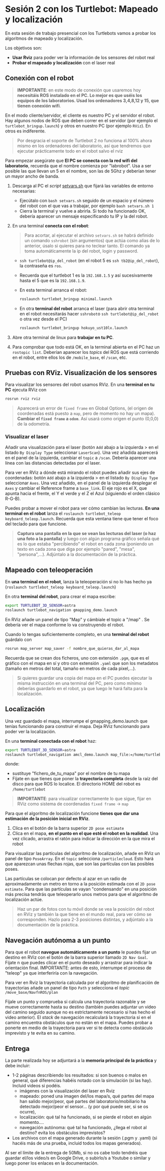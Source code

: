 # Sesión 2 con los Turtlebot: Mapeado y localización

En esta sesión de trabajo presencial con los Turtlebots vamos a probar los algoritmos de mapeado y localización.

Los objetivos son:

- **Usar Rviz** para poder ver la información de los sensores del robot real
- **Probar el mapeado y localización** con el laser real

## Conexión con el robot

> **IMPORTANTE**: en este modo de conexión que usaremos hoy **necesitáis ROS instalado en el PC. Lo mejor es que uséis los equipos de los laboratorios. Usad los ordenadores 3,4,8,12 y 15, que tienen conexión wifi**. 

En el modo cliente/servidor, el cliente es nuestro PC y el servidor el robot. Hay algunos nodos de ROS que deben correr en el servidor (por ejemplo el `turtlebot_bringup.launch`) y otros en nuestro PC (por ejemplo `RViz`). En otros es indiferente.

> Por desgracia el soporte de Turtlebot 2 no funciona al 100% ahora mismo en los ordenadores del laboratorio, así que tendremos que ejecutar prácticamente todo en el robot salvo el rviz

Para empezar asegúrate que  **El PC se conecta con la red wifi del laboratorio**, recuerda que el nombre comienza por "labrobot". Usa a ser posible las que llevan un 5 en el nombre, son las de 5Ghz y deberían tener un mayor ancho de banda.

1. Descarga al PC el *script* [setvars.sh](setvars.sh) que fijará las variables de entorno necesarias:
    - Ejecútalo con `bash setvars.sh` seguido de un espacio y el número del robot con el que vas a trabajar, por ejemplo `bash setvars.sh 1`
    - Cierra la terminal y vuelve a abrirla. Si todo ha funcionado OK, debería aparecer un mensaje especificando tu IP y la del robot.

2. En una terminal **conecta con el robot**:

    > Para acortar, al ejecutar el archivo `setvars.sh` se habrá definido un comando `sshrobot` (sin argumentos) que actúa como alias de lo anterior, úsalo si quieres para no teclear tanto. El comando ya toma automáticamente la ip del robot, login y password.
    - `ssh turtlebot@ip_del_robot` (en el robot 5 es `ssh tb2@ip_del_robot`), la contraseña es `ros`.
    - Recuerda que el turtlebot 1 es la `192.168.1.5` y así sucesivamente hasta el 5 que es la `192.168.1.9`.
    
    - En esta terminal arranca el robot: 
    
      ```bash
      roslaunch turtlebot_bringup minimal.launch
      ```
    - En otra **terminal del robot** arranca el laser (para abrir otra terminal en el robot necesitarás hacer `sshrobot`o `ssh turtlebot@ip_del_robot` o  otra vez desde el PC)
     
      ```bash
      roslaunch turtlebot_bringup hokuyo_ust10lx.launch
      ```

4. Abre otra terminal de linux para **trabajar en tu PC**. 
    
5. Para comprobar que todo está OK, en la terminal abierta en el PC haz un `rostopic list`. Deberían aparecer los *topics* del ROS que está corriendo en el robot, entre ellos los de `/mobile_base`, el `/scan`, etc.

## Pruebas con RViz. Visualización de los sensores

Para visualizar los sensores del robot usamos RViz. En una **terminal en tu PC** ejecuta RViz con

```bash
rosrun rviz rviz
``` 

> Aparecerá un error de `fixed frame` en Global Options,  (el origen de coordenadas está puesto a `map`, pero de momento no hay un mapa). **Cambiar el `fixed frame` a `odom`**. Así usará como origen el punto (0,0,0) de la odometría.

### Visualizar el laser

Añadir una visualización para el laser (botón `Add` abajo a la izquierda > en el listado `By Display Type` seleccionar `LaserScan`). Una vez añadida aparecerá en el panel de la izquierda, cambiar el `topic` a `/scan`. Debería aparecer una línea con las distancias detectadas por el laser.

Para ver en RViz a dónde está mirando el robot puedes añadir sus ejes de coordenadas: botón `Add` abajo a la izquierda > en el listado `By Display Type` seleccionar `Axes`. Una vez añadido, en el panel de la izquierda desplegar el `Axes` y cambiar el Reference frame a `base_link`. El eje rojo es el X, que apunta hacia el frente, el Y el verde y el Z el Azul (siguiendo el orden clásico R-G-B). 


Puedes probar a mover el robot para ver cómo cambian las lecturas. **En una terminal en el robot** lanza el `roslaunch turtlebot_teleop keyboard_teleop.launch`. Recuerda que esta ventana tiene que tener el foco del teclado para que funcione.

> **Captura una pantalla en la que se vean las lecturas del laser (o haz una foto a la pantalla)** y luego con algún programa gráfico señala qué es lo que estaba "percibiendo" el robot en cada zona (poniendo un texto en cada zona que diga por ejemplo "pared", "mesa", "persona",...). Adjúntalo a la documentación de la práctica.

## Mapeado con teleoperación

En **una terminal en el robot**, lanza la teleoperación si no lo has hecho ya (`roslaunch turtlebot_teleop keyboard_teleop.launch`)

En otra **terminal del robot**, para crear el mapa escribe:

```bash
export TURTLEBOT_3D_SENSOR=astra
roslaunch turtlebot_navigation gmapping_demo.launch
```

En RViz añade un panel de tipo "Map" y cámbiale el topic a "/map" . Se debería ver el mapa conforme lo va construyendo el robot. 

Cuando lo tengas suficientemente completo, en una **terminal del robot** guárdalo con 

```bash
rosrun map_server map_saver -f nombre_que_quieras_dar_al_mapa
```

Recuerda que se crean dos ficheros, uno con extensión `.pgm`, que es el gráfico con el mapa en sí y otro con extensión `.yaml` que son los metadatos (tamaño en metros del total, tamaño en metros de cada pixel,...).

> Si quieres guardar una copia del mapa en el PC puedes ejecutar la misma instrucción en una terminal del PC, pero como mínimo deberías guardarlo en el robot, ya que luego le hará falta para la localización.


## Localización

Una vez guardado el mapa, interrumpe el gmapping_demo.launch que tenías funcionando para construir el mapa. Deja RViz funcionando para poder ver la localización.

En una **terminal conectada con el robot** haz: 

```bash
export TURTLEBOT_3D_SENSOR=astra
roslaunch turtlebot_navigation amcl_demo.launch map_file:=/home/turtlebot/fichero_de_tu_mapa.yaml
```

donde: 

- sustituye "fichero_de_tu_mapa" por el nombre de tu mapa
- Fíjate en que tienes que poner la **trayectoria completa** desde la raíz del disco para que ROS lo localice. El directorio HOME del robot es `/home/turtlebot`

> **IMPORTANTE**: para visualizar correctamente lo que sigue, fijar en RViz como sistema de coordenadas `fixed frame` -> `map`

Para que el algoritmo de localización funcione **tienes que dar una estimación de la posición inicial en RViz**. 

1. Clica en el botón de la barra superior `2D pose estimate` 
2. Clica en el mapa, **en el punto en el que esté el robot en la realidad**. Una vez clicado, arrastra el ratón para indicar la dirección en la que mira el robot

Para visualizar las partículas del algoritmo de localización, añade en RViz un panel de tipo `PoseArray`. En el `topic` selecciona `/particlecloud`. Esto hará que aparezcan unas flechas rojas, que son las partículas con las posibles poses.

Las partículas se colocan por defecto al azar en un radio de aproximadamente un metro en torno a la posición estimada con el `2D pose estimate`. Para que las partículas se vayan "condensando" en una posición más precisa tendrás que teleoperarlo unos metros para que el algoritmo de localización actúe.

> Haz un par de fotos con tu móvil donde se vea la posición del robot en RViz y también la que tiene en el mundo real, para ver cómo se corresponden. Hazlo para 2-3 posiciones distintas, y adjúntalo a la documentación de la práctica.

## Navegación autónoma a un punto

Para que el robot **navegue automáticamente a un punto** le puedes fijar un destino en RViz con el botón de la barra superior llamado `2D Nav Goal`. Fíjate n que puedes clicar en el punto deseado y arrastrar para indicar la orientación final. IMPORTANTE: antes de esto, interrumpe el proceso de "teleop" ya que interferiría con la navegación.

Para ver en Rviz la trayectoria calculada por el algoritmo de planificación de trayectorias añade un panel de tipo `Path` y selecciona el *topic* `/move_base/NavfnROS/plan`

Fíjale un punto y comprueba si calcula una trayectoria razonable y se mueve correctamente hasta su destino (también puedes adjuntar un video del camino seguido aunque no es estrictamente necesario si has hecho el video anterior). El *stack* de navegación recalculará la trayectoria si en el camino encuentra obstáculos que no están en el mapa. Puedes probar a ponerte en medio de la trayectoria para ver si te detecta como obstáculo imprevisto y te evita en su camino.

## Entrega

La parte realizada hoy se adjuntará a la **memoria principal de la práctica** y debe incluir:

+ 1-2 páginas describiendo los resultados: si son buenos o malos en general, qué diferencias habéis notado con la simulación (si las hay). Incluid videos si podéis.
    + imágenes con la visualización del laser en Rviz
    + mapeado: poned una imagen del/los mapa/s, qué partes del mapa han salido mejor/peor, qué partes del laboratorio/mobiliario ha detectado mejor/peor el sensor... (y por qué puede ser, si se os ocurre), 
    +  localización: qué tal ha funcionado, si se pierde el robot en algún momento....
    +  navegación autónoma: qué tal ha funcionado, ¿llega el robot al destino? evita los obstáculos imprevistos?
+ Los archivos con el mapa generado durante la sesión  (.pgm y .yaml) (si hacéis más de una prueba, incluid todos los mapas generados).

Al ser el límite de la entrega de 50Mb, si no os cabe todo tendréis que guardar el/los video/s en Google Drive, o subirlo/s a Youtube o similar y luego poner los enlaces en la documentación.



    